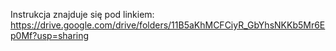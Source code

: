 Instrukcja znajduje się pod linkiem:
https://drive.google.com/drive/folders/11B5aKhMCFCiyR_GbYhsNKKb5Mr6Ep0Mf?usp=sharing
